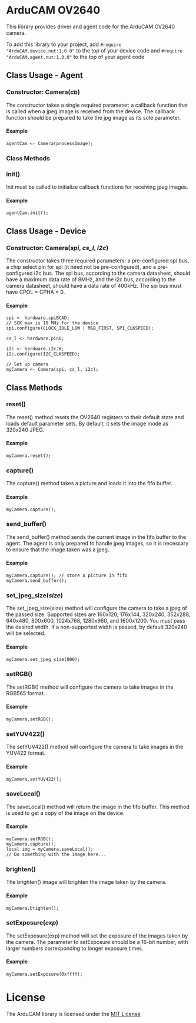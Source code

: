 # ArduCAM OV2640
This library provides driver and agent code for the ArduCAM OV2640 camera.

To add this library to your project, add ```#require "ArduCAM.device.nut:1.0.0"``` to the top of your device code and ```#require "ArduCAM.agent.nut:1.0.0"``` to the top of your agent code

## Class Usage - Agent

### Constructor: Camera(*cb*)
The constructor takes a single required parameter: a callback function that is called when a jpeg image is received from the device. The callback function should be prepared to take the jpg image as its sole parameter.

#### Example
```
agentCam <- Camera(processImage);
```

### Class Methods

### init()
Init must be called to initialize callback functions for receiving jpeg images. 

#### Example
```
agentCam.init();
```

## Class Usage - Device

### Constructor: Camera(*spi*, *cs_l*, *i2c*)
The constructor takes three required parameters: a pre-configured spi bus, a chip select pin for spi (it need not be pre-configured), and a pre-configured i2c bus. The spi bus, according to the camera datasheet, should have a maximum data rate of 8MHz, and the i2c bus, according to the camera datasheet, should have a data rate of 400kHz. The spi bus must have CPOL = CPHA = 0.
#### Example
```
spi <- hardware.spiBCAD;
// SCK max is 10 MHz for the device
spi.configure(CLOCK_IDLE_LOW | MSB_FIRST, SPI_CLKSPEED);

cs_l <- hardware.pinD;

i2c <- hardware.i2cJK;
i2c.configure(I2C_CLKSPEED);

// Set up camera
myCamera <- Camera(spi, cs_l, i2c);
```

## Class Methods

### reset()
The reset() method resets the OV2640 registers to their default state and loads default parameter sets. By default, it sets the image mode as 320x240 JPEG.

#### Example
```
myCamera.reset();
```

### capture()
The capture() method takes a picture and loads it into the fifo buffer.

#### Example
```
myCamera.capture();
```

### send_buffer()
The send_buffer() method sends the current image in the fifo buffer to the agent. The agent is only prepared to handle jpeg images, so it is necessary to ensure that the image taken was a jpeg.

#### Example
```
myCamera.capture(); // store a picture in fifo
myCamera.send_buffer();
```

### set_jpeg_size(*size*)
The set_jpeg_size(size) method will configure the camera to take a jpeg of the passed size. Supported sizes are 160x120, 176x144, 320x240, 352x288, 640x480, 800x600, 1024x768, 1280x960, and 1600x1200. You must pass the desired width. If a non-supported width is passed, by default 320x240 will be selected.

#### Example
```
myCamera.set_jpeg_size(800);
```

### setRGB()
The setRGB() method will configure the camera to take images in the RGB565 format.

#### Example
```
myCamera.setRGB();
```

### setYUV422()
The setYUV422() method will configure the camera to take images in the YUV422 format.

#### Example
```
myCamera.setYUV422();
```

### saveLocal()
The saveLocal() method will return the image in the fifo buffer. This method is used to get a copy of the image on the device.

#### Example
```
myCamera.setRGB();
myCamera.capture();
local img = myCamera.saveLocal();
// Do something with the image here...
```

### brighten()
The brighten() image will brighten the image taken by the camera.

#### Example
```
myCamera.brighten();
```

### setExposure(*exp*)
The setExposure(exp) method will set the exposure of the images taken by the camera. The parameter to setExposure should be a 16-bit number, with larger numbers corresponding to longer exposure times.

#### Example
```
myCamera.setExposure(0xffff);
```

# License
The ArduCAM library is licensed under the [MIT License](https://github.com/electricimp/ArduCam_0v2640/blob/develop/LICENSE)
